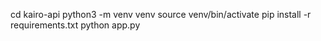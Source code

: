 cd kairo-api
python3 -m venv venv
source venv/bin/activate
pip install -r requirements.txt
python app.py
